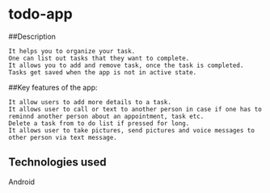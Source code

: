 # todo-app
##Description

    It helps you to organize your task.
    One can list out tasks that they want to complete.
    It allows you to add and remove task, once the task is completed.
    Tasks get saved when the app is not in active state.

##Key features of the app:

    It allow users to add more details to a task.
    It allows user to call or text to another person in case if one has to reminnd another person about an appointment, task etc.
    Delete a task from to do list if pressed for long.
    It allows user to take pictures, send pictures and voice messages to other person via text message.
    
## Technologies used
  Android
